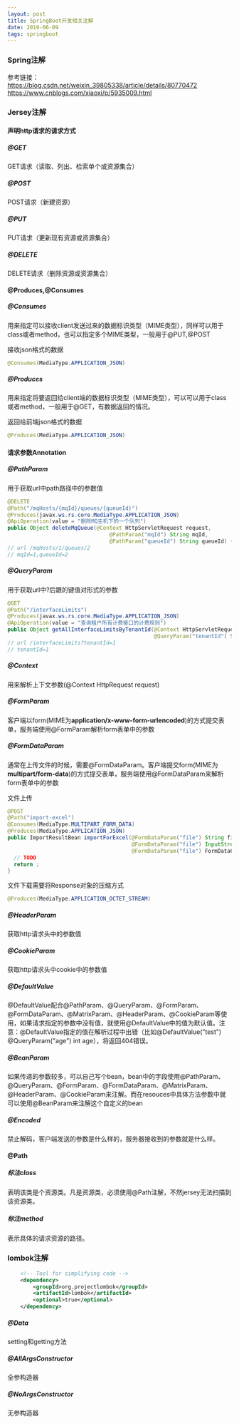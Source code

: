 ```yaml
---
layout: post
title: SpringBoot开发相关注解
date: 2019-06-09
tags: springboot
---  
```

### Spring注解
参考链接：           
https://blog.csdn.net/weixin_39805338/article/details/80770472           
https://www.cnblogs.com/xiaoxi/p/5935009.html        



### Jersey注解
#### 声明http请求的请求方式
##### @GET
GET请求（读取、列出、检索单个或资源集合）       

##### @POST
POST请求（新建资源）

##### @PUT
PUT请求（更新现有资源或资源集合）

##### @DELETE
DELETE请求（删除资源或资源集合）

#### @Produces,@Consumes
##### @Consumes
用来指定可以接收client发送过来的数据标识类型（MIME类型），同样可以用于class或者method，也可以指定多个MIME类型，一般用于@PUT,@POST        

接收json格式的数据       
```java
@Consumes(MediaType.APPLICATION_JSON)
```

##### @Produces
用来指定将要返回给client端的数据标识类型（MIME类型），可以可以用于class或者method，一般用于@GET，有数据返回的情况。

返回给前端json格式的数据       
```java
@Produces(MediaType.APPLICATION_JSON)
```

#### 请求参数Annotation
##### @PathParam
用于获取url中path路径中的参数值
```java
@DELETE
@Path("/mqHosts/{mqId}/queues/{queueId}")
@Produces(javax.ws.rs.core.MediaType.APPLICATION_JSON)
@ApiOperation(value = "删除MQ主机下的一个队列")
public Object deleteMqQueue(@Context HttpServletRequest request,
                                @PathParam("mqId") String mqId,
                                @PathParam("queueId") String queueId) {}
// url /mqHosts/1/queues/2    
// mqId=1,queueId=2
```

##### @QueryParam
用于获取url中?后跟的键值对形式的参数
```java
@GET
@Path("/interfaceLimits")
@Produces(javax.ws.rs.core.MediaType.APPLICATION_JSON)
@ApiOperation(value = "查询租户所有计费接口的计费规则")
public Object getAllInterfaceLimitsByTenantId(@Context HttpServletRequest request,
                                              @QueryParam("tenantId") String tenantId) {
// url /interfaceLimits?tenantId=1
// tenantId=1
```

##### @Context
用来解析上下文参数(@Context HttpRequest request)

##### @FormParam
客户端以form(MIME为**application/x-www-form-urlencoded**)的方式提交表单，服务端使用@FormParam解析form表单中的参数

##### @FormDataParam
通常在上传文件的时候，需要@FormDataParam。客户端提交form(MIME为**multipart/form-data**)的方式提交表单，服务端使用@FormDataParam来解析form表单中的参数

文件上传
```java
@POST
@Path("import-excel")
@Consumes(MediaType.MULTIPART_FORM_DATA)
@Produces(MediaType.APPLICATION_JSON)
public ImportResultBean importForExcel(@FormDataParam("file") String fileString,
                                       @FormDataParam("file") InputStream fis,
                                       @FormDataParam("file") FormDataContentDisposition fileDisposition) {
  // TODO
  return ;
}
```

文件下载需要将Response对象的压缩方式
```java
@Produces(MediaType.APPLICATION_OCTET_STREAM)
```

##### @HeaderParam
获取http请求头中的参数值

##### @CookieParam
获取http请求头中cookie中的参数值

##### @DefaultValue
@DefaultValue配合@PathParam、@QueryParam、@FormParam、@FormDataParam、@MatrixParam、@HeaderParam、@CookieParam等使用，如果请求指定的参数中没有值，就使用@DefaultValue中的值为默认值。注意：@DefaultValue指定的值在解析过程中出错（比如@DefaultValue("test") @QueryParam("age") int age），将返回404错误。

##### @BeanParam
如果传递的参数较多，可以自己写个bean，bean中的字段使用@PathParam、@QueryParam、@FormParam、@FormDataParam、@MatrixParam、@HeaderParam、@CookieParam来注解。而在resouces中具体方法参数中就可以使用@BeanParam来注解这个自定义的bean

##### @Encoded
禁止解码，客户端发送的参数是什么样的，服务器接收到的参数就是什么样。

#### @Path
##### 标注class
表明该类是个资源类。凡是资源类，必须使用@Path注解，不然jersey无法扫描到该资源类。

##### 标注method
表示具体的请求资源的路径。

### lombok注解

```xml
    <!-- Tool for simplifying code -->
    <dependency>
        <groupId>org.projectlombok</groupId>
        <artifactId>lombok</artifactId>
        <optional>true</optional>
    </dependency>
```

##### @Data
setting和getting方法

##### @AllArgsConstructor
全参构造器

##### @NoArgsConstructor
无参构造器
